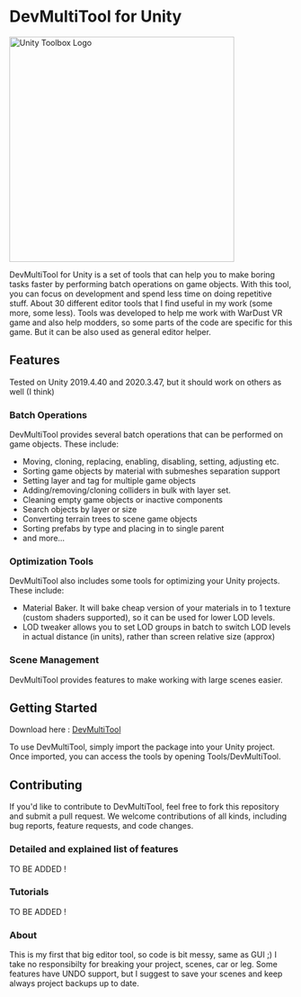 # DevMultiTool for Unity

<img src="https://beeimg.com/images/h53473132103.png" alt="Unity Toolbox Logo" width="400"/>



DevMultiTool for Unity is a set of tools that can help you to make boring tasks faster by performing batch operations on game objects. With this tool, you can focus on development and spend less time on doing repetitive stuff. About 30 different editor tools that I find useful in my work (some more, some less).
Tools was developed to help me work with WarDust VR game and also help modders, so some parts of the code are specific for this game. But it can be also used as general editor helper.

## Features

Tested on Unity 2019.4.40 and 2020.3.47, but it should work on others as well (I think)

### Batch Operations

DevMultiTool provides several batch operations that can be performed on game objects. These include:

- Moving, cloning, replacing, enabling, disabling, setting, adjusting etc.
- Sorting game objects by material with submeshes separation support
- Setting layer and tag for multiple game objects
- Adding/removing/cloning colliders in bulk with layer set.
- Cleaning empty game objects or inactive components
- Search objects by layer or size
- Converting terrain trees to scene game objects
- Sorting prefabs by type and placing in to single parent
- and more...

### Optimization Tools

DevMultiTool also includes some tools for optimizing your Unity projects. These include:

- Material Baker. It will bake cheap version of your materials in to 1 texture (custom shaders supported), so it can be used for lower LOD levels.
- LOD tweaker allows you to set LOD groups in batch to switch LOD levels in actual distance (in units), rather than screen relative size (approx)

### Scene Management

DevMultiTool provides features to make working with large scenes easier.


## Getting Started

Download here : [DevMultiTool](https://github.com/roundyyy/devmultitool/releases/download/0_1/devmultitool_0_1.unitypackage)

To use DevMultiTool, simply import the package into your Unity project. Once imported, you can access the tools by opening Tools/DevMultiTool.

## Contributing

If you'd like to contribute to DevMultiTool, feel free to fork this repository and submit a pull request. We welcome contributions of all kinds, including bug reports, feature requests, and code changes.

### Detailed and explained list of features

TO BE ADDED !

### Tutorials

TO BE ADDED !

### About

This is my first that big editor tool, so code is bit messy, same as GUI ;)
I take no responsibilty for breaking your project, scenes, car or leg. Some features have UNDO support, but I suggest to save your scenes and keep always project backups up to date.


